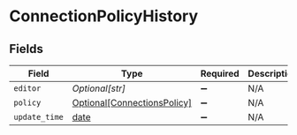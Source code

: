 # ConnectionPolicyHistory


## Fields

| Field                                                                   | Type                                                                    | Required                                                                | Description                                                             |
| ----------------------------------------------------------------------- | ----------------------------------------------------------------------- | ----------------------------------------------------------------------- | ----------------------------------------------------------------------- |
| `editor`                                                                | *Optional[str]*                                                         | :heavy_minus_sign:                                                      | N/A                                                                     |
| `policy`                                                                | [Optional[ConnectionsPolicy]](../../models/shared/connectionspolicy.md) | :heavy_minus_sign:                                                      | N/A                                                                     |
| `update_time`                                                           | [date](https://docs.python.org/3/library/datetime.html#date-objects)    | :heavy_minus_sign:                                                      | N/A                                                                     |